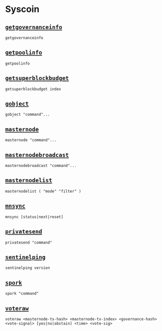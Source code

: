 # Syscoin
## [`getgovernanceinfo`](getgovernanceinfo.md)
```
getgovernanceinfo
```

## [`getpoolinfo`](getpoolinfo.md)
```
getpoolinfo
```

## [`getsuperblockbudget`](getsuperblockbudget.md)
```
getsuperblockbudget index
```

## [`gobject`](gobject.md)
```
gobject "command"...
```

## [`masternode`](masternode.md)
```
masternode "command"...
```

## [`masternodebroadcast`](masternodebroadcast.md)
```
masternodebroadcast "command"...
```

## [`masternodelist`](masternodelist.md)
```
masternodelist ( "mode" "filter" )
```

## [`mnsync`](mnsync.md)
```
mnsync [status|next|reset]
```

## [`privatesend`](privatesend.md)
```
privatesend "command"
```

## [`sentinelping`](sentinelping.md)
```
sentinelping version
```

## [`spork`](spork.md)
```
spork "command"
```

## [`voteraw`](voteraw.md)
```
voteraw <masternode-tx-hash> <masternode-tx-index> <governance-hash> <vote-signal> [yes|no|abstain] <time> <vote-sig>
```

